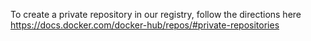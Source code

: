 To create a private repository in our registry, follow the directions here
https://docs.docker.com/docker-hub/repos/#private-repositories